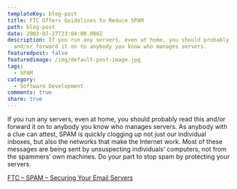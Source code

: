 ```yaml
---
templateKey: blog-post
title: FTC Offers Guidelines to Reduce SPAM
path: blog-post
date: 2003-07-27T23:04:00.000Z
description: If you run any servers, even at home, you should probably read this
  and/or forward it on to anybody you know who manages servers.
featuredpost: false
featuredimage: /img/default-post-image.jpg
tags:
  - SPAM
category:
  - Software Development
comments: true
share: true
---
```

<!--StartFragment-->

If you run any servers, even at home, you should probably read this and/or forward it on to anybody you know who manages servers. As anybody with a clue can attest, SPAM is quickly clogging up not just our individual inboxes, but also the networks that make the Internet work. Most of these messages are being sent by unsuspecting individuals’ computers, not from the spammers’ own machines. Do your part to stop spam by protecting your servers.

[FTC – SPAM – Securing Your Email Servers](http://www.ftc.gov/bcp/conline/edcams/spam/openrelay.htm)

<!--EndFragment-->